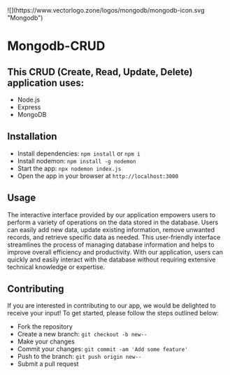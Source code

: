 <html>
  <head>
  </head>
  <body>
  ![](https://www.vectorlogo.zone/logos/mongodb/mongodb-icon.svg "Mongodb")
    <h1>Mongodb-CRUD</h1>
    <h2>This CRUD (Create, Read, Update, Delete) application uses:</h2> 
    <ul>
    <li>Node.js</li>
    <li>Express</li>
    <li>MongoDB</li>
    </ul>
    <h2>Installation</h2>
    <ul>
      <li>Install dependencies: <code>npm install</code> or <code>npm i</code></li>
      <li>Install nodemon: <code>npm install -g nodemon</code></li>
      <li>Start the app: <code>npx nodemon index.js</code></li>
      <li>Open the app in your browser at <code>http://localhost:3000</code></li>
    </ul>
    <h2>Usage</h2>
    <p>The interactive interface provided by our application empowers users to perform a variety of operations on the data stored in the database. Users can easily add new data, update existing information, remove unwanted records, and retrieve specific data as needed. This user-friendly interface streamlines the process of managing database information and helps to improve overall efficiency and productivity. With our application, users can quickly and easily interact with the database without requiring extensive technical knowledge or expertise.</p>
    <h2>Contributing</h2>
    <p>If you are interested in contributing to our app, we would be delighted to receive your input! To get started, please follow the steps outlined below:</p>
    <ul>
      <li>Fork the repository</li>
      <li>Create a new branch: <code>git checkout -b new-<yourname>-<feature></code></li>
      <li>Make your changes</li>
      <li>Commit your changes: <code>git commit -am 'Add some feature'</code></li>
      <li>Push to the branch: <code>git push origin new-<yourname>-<feature></code></li>
      <li>Submit a pull request</li>
    </ul>

  </body>
</html>
